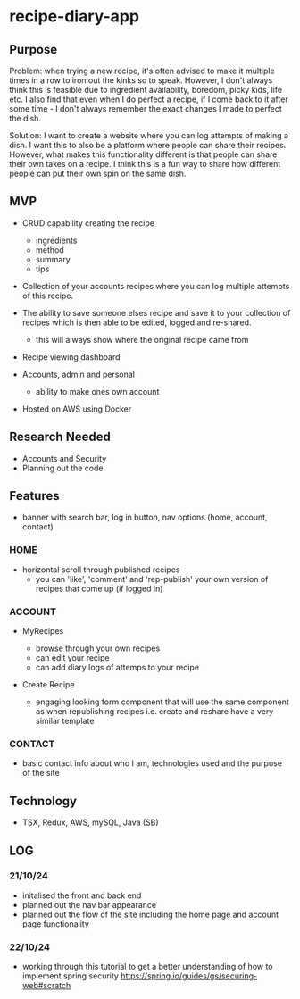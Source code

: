 # recipe-diary-app

## Purpose

Problem: when trying a new recipe, it's often advised to make it multiple times in a row to iron out the kinks so to speak. However, I don't always think this is feasible due to ingredient availability, boredom, picky kids, life etc. I also find that even when I do perfect a recipe, if I come back to it after some time - I don't always remember the exact changes I made to perfect the dish.

Solution: I want to create a website where you can log attempts of making a dish. I want this to also be a platform where people can share their recipes. However, what makes this functionality different is that people can share their own takes on a recipe. I think this is a fun way to share how different people can put their own spin on the same dish. 

## MVP

* CRUD capability creating the recipe
  - ingredients
  - method
  - summary
  - tips

* Collection of your accounts recipes where you can log multiple attempts of this recipe.

* The ability to save someone elses recipe and save it to your collection of recipes which is then able to be edited, logged and re-shared.
  - this will always show where the original recipe came from
  
* Recipe viewing dashboard
* Accounts, admin and personal
  - ability to make ones own account
* Hosted on AWS using Docker

## Research Needed

* Accounts and Security
* Planning out the code

## Features

* banner with search bar, log in button, nav options (home, account, contact)

### HOME
* horizontal scroll through published recipes
  - you can 'like', 'comment' and 'rep-publish' your own version of recipes that come up (if logged in)
 
### ACCOUNT 
* MyRecipes
  - browse through your own recipes
  - can edit your recipe
  - can add diary logs of attemps to your recipe
 
* Create Recipe
  - engaging looking form component that will use the same component as when republishing recipes i.e. create and reshare have a very similar template
 
### CONTACT
* basic contact info about who I am, technologies used and the purpose of the site

## Technology
* TSX, Redux, AWS, mySQL, Java (SB)


## LOG

### 21/10/24

* initalised the front and back end
* planned out the nav bar appearance
* planned out the flow of the site including the home page and account page functionality

### 22/10/24

* working through this tutorial to get a better understanding of how to implement spring security https://spring.io/guides/gs/securing-web#scratch
